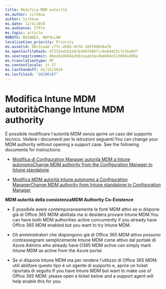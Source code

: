 ```yaml
---
title: Modifica MDM autorità
ms.author: sirkkuw
author: Sirkkuw
ms.date: 12/4/2018
ms.audience: ITPro
ms.topic: article
ROBOTS: NOINDEX, NOFOLLOW
localization_priority: Priority
ms.assetid: 08c51aa6-cffc-456b-91fb-185f0d636afb
ms.openlocfilehash: 0f231edc6154cb3d6fd987cc6ebd425c7e1ba0d7
ms.sourcegitcommit: d6ea5e9458a2b8ceaab3ac4bd483e1130b9a398a
ms.translationtype: MT
ms.contentlocale: it-IT
ms.lasthandoff: 01/15/2019
ms.locfileid: "28296187"
---
```

# <a name="change-intune-mdm-authority"></a><span data-ttu-id="b4ad5-102">Modifica Intune MDM autorità</span><span class="sxs-lookup"><span data-stu-id="b4ad5-102">Change Intune MDM authority</span></span>

<span data-ttu-id="b4ad5-p101">È possibile modificare l'autorità MDM senza aprire un caso del supporto tecnico. Vedere i documenti per le istruzioni seguenti:</span><span class="sxs-lookup"><span data-stu-id="b4ad5-p101">You can change your MDM authority without opening a support case. See the following documents for instructions:</span></span>
  
- [<span data-ttu-id="b4ad5-105">Modifica di Configuration Manager autorità MDM a Intune autonomo</span><span class="sxs-lookup"><span data-stu-id="b4ad5-105">Change MDM authority from the Configuration Manager to Intune standalone</span></span>](https://docs.microsoft.com/sccm/mdm/deploy-use/migrate-change-mdm-authority)
    
- [<span data-ttu-id="b4ad5-106">Modifica MDM autorità Intune autonomo a Configuration Manager</span><span class="sxs-lookup"><span data-stu-id="b4ad5-106">Change MDM authority from Intune standalone to Configuration Manager</span></span>](https://docs.microsoft.com/sccm/mdm/deploy-use/change-mdm-authority)
    
 <span data-ttu-id="b4ad5-107">**MDM autorità della coesistenza**</span><span class="sxs-lookup"><span data-stu-id="b4ad5-107">**MDM Authority Co-Existence**</span></span>
  
- <span data-ttu-id="b4ad5-108">È possibile avere contemporaneamente le fonti MDM attivi se si dispone già di Office 365 MDM abilitata ma si desidera provare Intune MDM.</span><span class="sxs-lookup"><span data-stu-id="b4ad5-108">You can have both MDM authorities active concurrently if you already have Office 365 MDM enabled but you want to try Intune MDM.</span></span>
    
- <span data-ttu-id="b4ad5-109">Gli amministratori che dispongono già di Office 365 MDM attivo possono contrassegnare semplicemente Intune MDM come attivo dal portale di Azure.</span><span class="sxs-lookup"><span data-stu-id="b4ad5-109">Admins who already have O365 MDM active can simply mark Intune MDM as active from the Azure portal.</span></span>
    
- <span data-ttu-id="b4ad5-110">Se si dispone Intune MDM ma per rendere l'utilizzo di Office 365 MDM: utili abilitare questo tipo è un agente di supporto e, aprire un ticket riportata di seguito.</span><span class="sxs-lookup"><span data-stu-id="b4ad5-110">If you have Intune MDM but want to make use of Office 365 MDM: please open a ticket below and a support agent will help enable this for you.</span></span>
    

